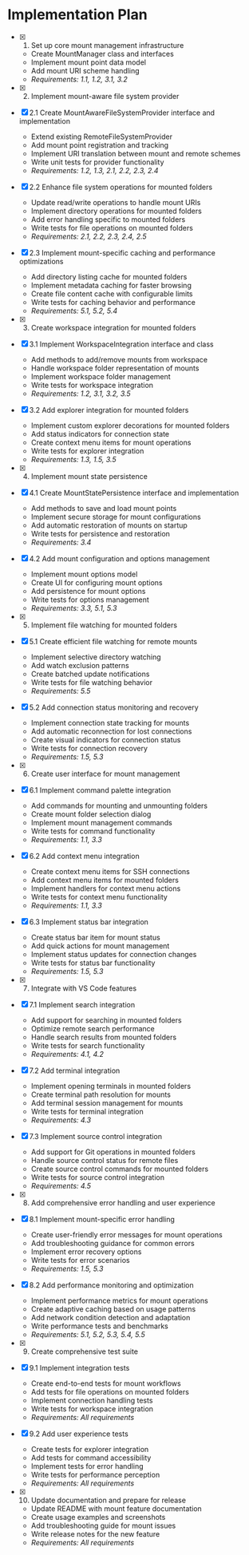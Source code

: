 # Implementation Plan

- [x] 1. Set up core mount management infrastructure
  - Create MountManager class and interfaces
  - Implement mount point data model
  - Add mount URI scheme handling
  - _Requirements: 1.1, 1.2, 3.1, 3.2_

- [x] 2. Implement mount-aware file system provider
- [x] 2.1 Create MountAwareFileSystemProvider interface and implementation
  - Extend existing RemoteFileSystemProvider
  - Add mount point registration and tracking
  - Implement URI translation between mount and remote schemes
  - Write unit tests for provider functionality
  - _Requirements: 1.2, 1.3, 2.1, 2.2, 2.3, 2.4_

- [x] 2.2 Enhance file system operations for mounted folders
  - Update read/write operations to handle mount URIs
  - Implement directory operations for mounted folders
  - Add error handling specific to mounted folders
  - Write tests for file operations on mounted folders
  - _Requirements: 2.1, 2.2, 2.3, 2.4, 2.5_

- [x] 2.3 Implement mount-specific caching and performance optimizations
  - Add directory listing cache for mounted folders
  - Implement metadata caching for faster browsing
  - Create file content cache with configurable limits
  - Write tests for caching behavior and performance
  - _Requirements: 5.1, 5.2, 5.4_

- [x] 3. Create workspace integration for mounted folders
- [x] 3.1 Implement WorkspaceIntegration interface and class
  - Add methods to add/remove mounts from workspace
  - Handle workspace folder representation of mounts
  - Implement workspace folder management
  - Write tests for workspace integration
  - _Requirements: 1.2, 3.1, 3.2, 3.5_

- [x] 3.2 Add explorer integration for mounted folders
  - Implement custom explorer decorations for mounted folders
  - Add status indicators for connection state
  - Create context menu items for mount operations
  - Write tests for explorer integration
  - _Requirements: 1.3, 1.5, 3.5_

- [x] 4. Implement mount state persistence
- [x] 4.1 Create MountStatePersistence interface and implementation
  - Add methods to save and load mount points
  - Implement secure storage for mount configurations
  - Add automatic restoration of mounts on startup
  - Write tests for persistence and restoration
  - _Requirements: 3.4_

- [x] 4.2 Add mount configuration and options management
  - Implement mount options model
  - Create UI for configuring mount options
  - Add persistence for mount options
  - Write tests for options management
  - _Requirements: 3.3, 5.1, 5.3_

- [x] 5. Implement file watching for mounted folders
- [x] 5.1 Create efficient file watching for remote mounts
  - Implement selective directory watching
  - Add watch exclusion patterns
  - Create batched update notifications
  - Write tests for file watching behavior
  - _Requirements: 5.5_

- [x] 5.2 Add connection status monitoring and recovery
  - Implement connection state tracking for mounts
  - Add automatic reconnection for lost connections
  - Create visual indicators for connection status
  - Write tests for connection recovery
  - _Requirements: 1.5, 5.3_

- [x] 6. Create user interface for mount management
- [x] 6.1 Implement command palette integration
  - Add commands for mounting and unmounting folders
  - Create mount folder selection dialog
  - Implement mount management commands
  - Write tests for command functionality
  - _Requirements: 1.1, 3.3_

- [x] 6.2 Add context menu integration
  - Create context menu items for SSH connections
  - Add context menu items for mounted folders
  - Implement handlers for context menu actions
  - Write tests for context menu functionality
  - _Requirements: 1.1, 3.3_

- [x] 6.3 Implement status bar integration
  - Create status bar item for mount status
  - Add quick actions for mount management
  - Implement status updates for connection changes
  - Write tests for status bar functionality
  - _Requirements: 1.5, 5.3_

- [x] 7. Integrate with VS Code features
- [x] 7.1 Implement search integration
  - Add support for searching in mounted folders
  - Optimize remote search performance
  - Handle search results from mounted folders
  - Write tests for search functionality
  - _Requirements: 4.1, 4.2_

- [x] 7.2 Add terminal integration
  - Implement opening terminals in mounted folders
  - Create terminal path resolution for mounts
  - Add terminal session management for mounts
  - Write tests for terminal integration
  - _Requirements: 4.3_

- [x] 7.3 Implement source control integration
  - Add support for Git operations in mounted folders
  - Handle source control status for remote files
  - Create source control commands for mounted folders
  - Write tests for source control integration
  - _Requirements: 4.5_

- [x] 8. Add comprehensive error handling and user experience
- [x] 8.1 Implement mount-specific error handling
  - Create user-friendly error messages for mount operations
  - Add troubleshooting guidance for common errors
  - Implement error recovery options
  - Write tests for error scenarios
  - _Requirements: 1.5, 5.3_

- [x] 8.2 Add performance monitoring and optimization
  - Implement performance metrics for mount operations
  - Create adaptive caching based on usage patterns
  - Add network condition detection and adaptation
  - Write performance tests and benchmarks
  - _Requirements: 5.1, 5.2, 5.3, 5.4, 5.5_

- [x] 9. Create comprehensive test suite
- [x] 9.1 Implement integration tests
  - Create end-to-end tests for mount workflows
  - Add tests for file operations on mounted folders
  - Implement connection handling tests
  - Write tests for workspace integration
  - _Requirements: All requirements_

- [x] 9.2 Add user experience tests
  - Create tests for explorer integration
  - Add tests for command accessibility
  - Implement tests for error handling
  - Write tests for performance perception
  - _Requirements: All requirements_

- [x] 10. Update documentation and prepare for release
  - Update README with mount feature documentation
  - Create usage examples and screenshots
  - Add troubleshooting guide for mount issues
  - Write release notes for the new feature
  - _Requirements: All requirements_